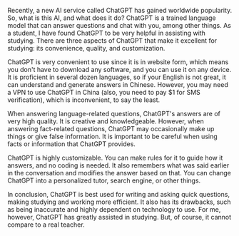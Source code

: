 Recently, a new AI service called ChatGPT has gained worldwide popularity. So, what is this AI, and what does it do? ChatGPT is a trained language model that can answer questions and chat with you, among other things. As a student, I have found ChatGPT to be very helpful in assisting with studying. There are three aspects of ChatGPT that make it excellent for studying: its convenience, quality, and customization.

ChatGPT is very convenient to use since it is in website form, which means you don't have to download any software, and you can use it on any device. It is proficient in several dozen languages, so if your English is not great, it can understand and generate answers in Chinese. However, you may need a VPN to use ChatGPT in China (also, you need to pay $1 for SMS verification), which is inconvenient, to say the least.

When answering language-related questions, ChatGPT's answers are of very high quality. It is creative and knowledgeable. However, when answering fact-related questions, ChatGPT may occasionally make up things or give false information. It is important to be careful when using facts or information that ChatGPT provides.

ChatGPT is highly customizable. You can make rules for it to guide how it answers, and no coding is needed. It also remembers what was said earlier in the conversation and modifies the answer based on that. You can change ChatGPT into a personalized tutor, search engine, or other things.

In conclusion, ChatGPT is best used for writing and asking quick questions, making studying and working more efficient. It also has its drawbacks, such as being inaccurate and highly dependent on technology to use. For me, however, ChatGPT has greatly assisted in studying. But, of course, it cannot compare to a real teacher.
